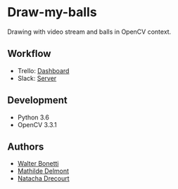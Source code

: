 # Draw-my-balls

Drawing with video stream and balls in OpenCV context.

## Workflow

- Trello: [Dashboard](https://trello.com/b/ZkbnlMMX/draw-my-balls)
- Slack: [Server](hub-lyon.slack.com)

## Development

- Python 3.6
- OpenCV 3.3.1

## Authors

- [Walter Bonetti](https://github.com/IniterWorker)
- [Mathilde Delmont](https://github.com/IniterWorker)
- [Natacha Drecourt](https://github.com/IniterWorker)